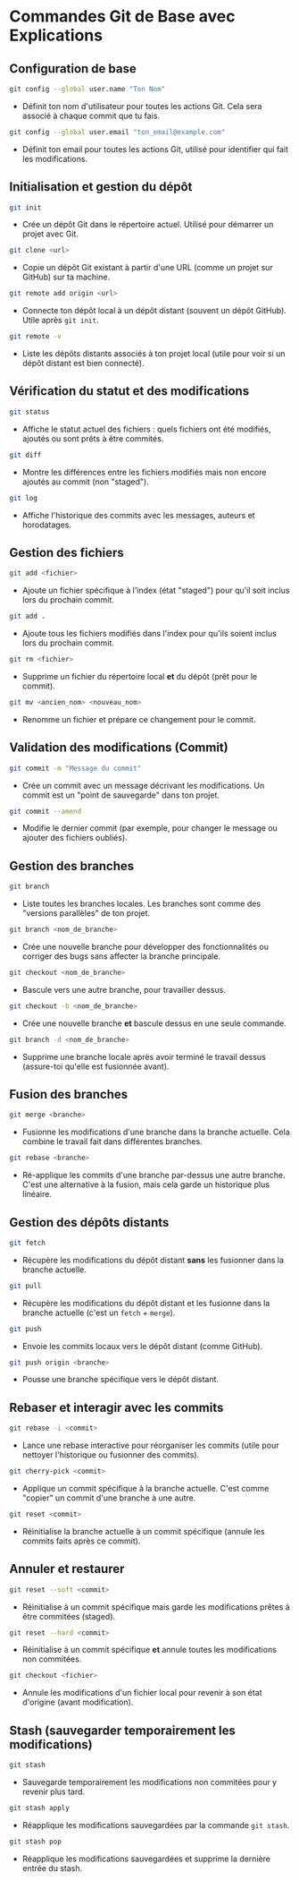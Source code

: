# Commandes Git de Base avec Explications

## Configuration de base

```bash
git config --global user.name "Ton Nom"
```
- Définit ton nom d'utilisateur pour toutes les actions Git. Cela sera associé à chaque commit que tu fais.

```bash
git config --global user.email "ton_email@example.com"
```
- Définit ton email pour toutes les actions Git, utilisé pour identifier qui fait les modifications.

## Initialisation et gestion du dépôt

```bash
git init
```
- Crée un dépôt Git dans le répertoire actuel. Utilisé pour démarrer un projet avec Git.

```bash
git clone <url>
```
- Copie un dépôt Git existant à partir d'une URL (comme un projet sur GitHub) sur ta machine.

```bash
git remote add origin <url>
```
- Connecte ton dépôt local à un dépôt distant (souvent un dépôt GitHub). Utile après `git init`.

```bash
git remote -v
```
- Liste les dépôts distants associés à ton projet local (utile pour voir si un dépôt distant est bien connecté).

## Vérification du statut et des modifications

```bash
git status
```
- Affiche le statut actuel des fichiers : quels fichiers ont été modifiés, ajoutés ou sont prêts à être commités.

```bash
git diff
```
- Montre les différences entre les fichiers modifiés mais non encore ajoutés au commit (non "staged").

```bash
git log
```
- Affiche l'historique des commits avec les messages, auteurs et horodatages.

## Gestion des fichiers

```bash
git add <fichier>
```
- Ajoute un fichier spécifique à l'index (état "staged") pour qu'il soit inclus lors du prochain commit.

```bash
git add .
```
- Ajoute tous les fichiers modifiés dans l'index pour qu'ils soient inclus lors du prochain commit.

```bash
git rm <fichier>
```
- Supprime un fichier du répertoire local **et** du dépôt (prêt pour le commit).

```bash
git mv <ancien_nom> <nouveau_nom>
```
- Renomme un fichier et prépare ce changement pour le commit.

## Validation des modifications (Commit)

```bash
git commit -m "Message du commit"
```
- Crée un commit avec un message décrivant les modifications. Un commit est un "point de sauvegarde" dans ton projet.

```bash
git commit --amend
```
- Modifie le dernier commit (par exemple, pour changer le message ou ajouter des fichiers oubliés).

## Gestion des branches

```bash
git branch
```
- Liste toutes les branches locales. Les branches sont comme des "versions parallèles" de ton projet.

```bash
git branch <nom_de_branche>
```
- Crée une nouvelle branche pour développer des fonctionnalités ou corriger des bugs sans affecter la branche principale.

```bash
git checkout <nom_de_branche>
```
- Bascule vers une autre branche, pour travailler dessus.

```bash
git checkout -b <nom_de_branche>
```
- Crée une nouvelle branche **et** bascule dessus en une seule commande.

```bash
git branch -d <nom_de_branche>
```
- Supprime une branche locale après avoir terminé le travail dessus (assure-toi qu'elle est fusionnée avant).

## Fusion des branches

```bash
git merge <branche>
```
- Fusionne les modifications d'une branche dans la branche actuelle. Cela combine le travail fait dans différentes branches.

```bash
git rebase <branche>
```
- Ré-applique les commits d'une branche par-dessus une autre branche. C'est une alternative à la fusion, mais cela garde un historique plus linéaire.

## Gestion des dépôts distants

```bash
git fetch
```
- Récupère les modifications du dépôt distant **sans** les fusionner dans la branche actuelle.

```bash
git pull
```
- Récupère les modifications du dépôt distant et les fusionne dans la branche actuelle (c'est un `fetch` + `merge`).

```bash
git push
```
- Envoie les commits locaux vers le dépôt distant (comme GitHub).

```bash
git push origin <branche>
```
- Pousse une branche spécifique vers le dépôt distant.

## Rebaser et interagir avec les commits

```bash
git rebase -i <commit>
```
- Lance une rebase interactive pour réorganiser les commits (utile pour nettoyer l'historique ou fusionner des commits).

```bash
git cherry-pick <commit>
```
- Applique un commit spécifique à la branche actuelle. C'est comme "copier" un commit d'une branche à une autre.

```bash
git reset <commit>
```
- Réinitialise la branche actuelle à un commit spécifique (annule les commits faits après ce commit).

## Annuler et restaurer

```bash
git reset --soft <commit>
```
- Réinitialise à un commit spécifique mais garde les modifications prêtes à être commitées (staged).

```bash
git reset --hard <commit>
```
- Réinitialise à un commit spécifique **et** annule toutes les modifications non commitées.

```bash
git checkout <fichier>
```
- Annule les modifications d'un fichier local pour revenir à son état d'origine (avant modification).

## Stash (sauvegarder temporairement les modifications)

```bash
git stash
```
- Sauvegarde temporairement les modifications non commitées pour y revenir plus tard.

```bash
git stash apply
```
- Réapplique les modifications sauvegardées par la commande `git stash`.

```bash
git stash pop
```
- Réapplique les modifications sauvegardées et supprime la dernière entrée du stash.



